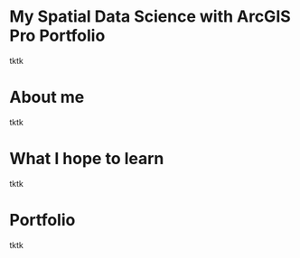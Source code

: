 # My Spatial Data Science with ArcGIS Pro Portfolio
tktk

# About me
tktk

# What I hope to learn
tktk

# Portfolio
tktk
